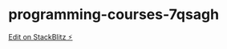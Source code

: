 # programming-courses-7qsagh

[Edit on StackBlitz ⚡️](https://stackblitz.com/edit/programming-courses-7qsagh)
